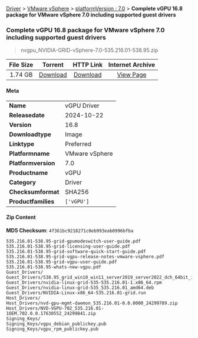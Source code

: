 
[Driver](/README.md)  >  [VMware vSphere](/index/Driver/VMware_vSphere.md)  >  [platformVersion : 7.0](/index/Driver/VMware_vSphere/7.0.md)  >  **Complete vGPU 16.8 package for VMware vSphere 7.0 including supported guest drivers**


###    Complete vGPU 16.8 package for VMware vSphere 7.0 including supported guest drivers

> nvgpu_NVIDIA-GRID-vSphere-7.0-535.216.01-538.95.zip   


| **File Size** | **Torrent**  | **HTTP Link** | **Internet Archive** |
|:-------------:|:------------:|:-------------:|:--------------------:|
| 1.74 GB |  [Download](https://archive.org/download/nvgpu_NVIDIA-GRID-vSphere-7.0-535.216.01-538.95.zip/nvgpu_NVIDIA-GRID-vSphere-7.0-535.216.01-538.95.zip_archive.torrent)       | [Download](https://archive.org/compress/nvgpu_NVIDIA-GRID-vSphere-7.0-535.216.01-538.95.zip) | [View Page](https://archive.org/details/nvgpu_NVIDIA-GRID-vSphere-7.0-535.216.01-538.95.zip)       |

#### Meta

<table>
<tr><td><strong>Name</strong></td><td>vGPU Driver</td></tr>
<tr><td><strong>Releasedate</strong></td><td>2024-10-22</td></tr>
<tr><td><strong>Version</strong></td><td>16.8</td></tr>
<tr><td><strong>Downloadtype</strong></td><td>Image</td></tr>
<tr><td><strong>Linktype</strong></td><td>Preferred</td></tr>
<tr><td><strong>Platformname</strong></td><td>VMware vSphere</td></tr>
<tr><td><strong>Platformversion</strong></td><td>7.0</td></tr>
<tr><td><strong>Productname</strong></td><td>vGPU</td></tr>
<tr><td><strong>Category</strong></td><td>Driver</td></tr>
<tr><td><strong>Checksumformat</strong></td><td>SHA256</td></tr>
<tr><td><strong>Productfamilies</strong></td><td><code>['vGPU']</code></td></tr>
</table>

#### Zip Content

**MD5 Checksum**: `4f361bc9218271c0eb993eab0996bfba`

```text
535.216.01-538.95-grid-gpumodeswitch-user-guide.pdf
535.216.01-538.95-grid-licensing-user-guide.pdf
535.216.01-538.95-grid-software-quick-start-guide.pdf
535.216.01-538.95-grid-vgpu-release-notes-vmware-vsphere.pdf
535.216.01-538.95-grid-vgpu-user-guide.pdf
535.216.01-538.95-whats-new-vgpu.pdf
Guest_Drivers/
Guest_Drivers/538.95_grid_win10_win11_server2019_server2022_dch_64bit_international.exe
Guest_Drivers/nvidia-linux-grid-535-535.216.01-1.x86_64.rpm
Guest_Drivers/nvidia-linux-grid-535_535.216.01_amd64.deb
Guest_Drivers/NVIDIA-Linux-x86_64-535.216.01-grid.run
Host_Drivers/
Host_Drivers/nvd-gpu-mgmt-daemon_535.216.01-0.0.0000_24299789.zip
Host_Drivers/NVD-VGPU-702_535.216.01-1OEM.702.0.0.17630552_24299841.zip
Signing_Keys/
Signing_Keys/vgpu_debian_publickey.pub
Signing_Keys/vgpu_rpm_publickey.pub
```